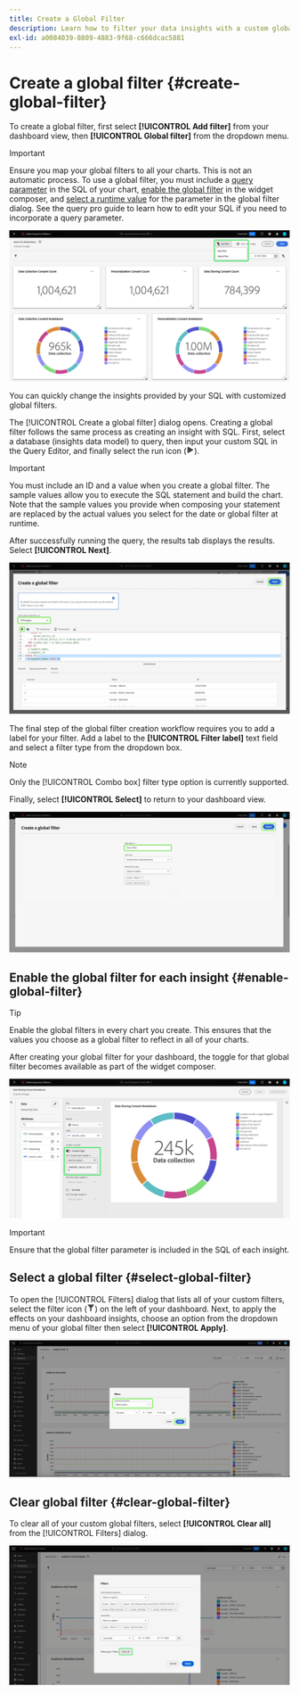 ```yaml
---
title: Create a Global Filter
description: Learn how to filter your data insights with a custom globally applied filter.
exl-id: a0084039-8809-4883-9f68-c666dcac5881
---
```

# Create a global filter {#create-global-filter}

To create a global filter, first select **[!UICONTROL Add filter]** from your dashboard view, then **[!UICONTROL Global filter]** from the dropdown menu. 

>[!IMPORTANT]
>
>Ensure you map your global filters to all your charts. This is not an automatic process. To use a global filter, you must include a [query parameter](../../../query-service/ui/parameterized-queries.md) in the SQL of your chart, [enable the global filter](#enable-global-filter) in the widget composer, and [select a runtime value](#select-global-filter) for the parameter in the global filter dialog. See the query pro guide to learn how to edit your SQL if you need to incorporate a query parameter.

![A custom dashboard with Add filter and its dropdown menu highlighted.](../../images/sql-insights-query-pro-mode/add-filter.png)

You can quickly change the insights provided by your SQL with customized global filters.

The [!UICONTROL Create a global filter] dialog opens. Creating a global filter follows the same process as creating an insight with SQL. First, select a database (insights data model) to query, then input your custom SQL in the Query Editor, and finally select the run icon (![A run icon.](/help/images/icons/play.png)). 

>[!IMPORTANT]
>
>You must include an ID and a value when you create a global filter. The sample values allow you to execute the SQL statement and build the chart. Note that the sample values you provide when composing your statement are replaced by the actual values you select for the date or global filter at runtime. 

After successfully running the query, the results tab displays the results. Select **[!UICONTROL Next]**.

![The [!UICONTROL Create a global filter dialog] with the dataset dropdown menu, the run icon and Next highlighted.](../../images/sql-insights-query-pro-mode/global-filter.png)

The final step of the global filter creation workflow requires you to add a label for your filter. Add a label to the **[!UICONTROL Filter label]** text field and select a filter type from the dropdown box. 

>[!NOTE]
>
>Only the [!UICONTROL Combo box] filter type option is currently supported. 

Finally, select **[!UICONTROL Select]** to return to your dashboard view.

![The [!UICONTROL Create a global filter dialog] with Select and the Filter label text input highlighted.](../../images/sql-insights-query-pro-mode/global-filter-label.png)

## Enable the global filter for each insight {#enable-global-filter}

>[!TIP]
>
>Enable the global filters in every chart you create. This ensures that the values you choose as a global filter to reflect in all of your charts.

After creating your global filter for your dashboard, the toggle for that global filter becomes available as part of the widget composer.

![The widget composer with the Global Filter toggle highlighted.](../../images/sql-insights-query-pro-mode/global-filter-consent.png)

>[!IMPORTANT]
>
>Ensure that the global filter parameter is included in the SQL of each insight.

## Select a global filter {#select-global-filter}

To open the [!UICONTROL Filters] dialog that lists all of your custom filters, select the filter icon (![A filter icon.](/help/images/icons/filter.png)) on the left of your dashboard. Next, to apply the effects on your dashboard insights, choose an option from the dropdown menu of your global filter then select **[!UICONTROL Apply]**.

![A custom dashboard with the filter dialog highlighted.](../../images/sql-insights-query-pro-mode/custom-filters.png)

## Clear global filter {#clear-global-filter}

To clear all of your custom global filters, select **[!UICONTROL Clear all]** from the [!UICONTROL Filters] dialog.

![The Filters dialog with Clear all highlighted.](../../images/sql-insights-query-pro-mode/clear-all.png)
